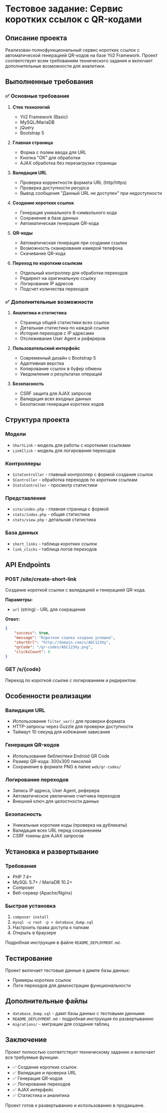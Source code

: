 # Тестовое задание: Сервис коротких ссылок с QR-кодами

## Описание проекта

Реализован полнофункциональный сервис коротких ссылок с автоматической генерацией QR-кодов на базе Yii2 Framework. Проект соответствует всем требованиям технического задания и включает дополнительные возможности для аналитики.

## Выполненные требования

### ✅ Основные требования

1. **Стек технологий**
   - Yii2 Framework (Basic)
   - MySQL/MariaDB
   - jQuery
   - Bootstrap 5

2. **Главная страница**
   - Форма с полем ввода для URL
   - Кнопка "ОК" для обработки
   - AJAX обработка без перезагрузки страницы

3. **Валидация URL**
   - Проверка корректности формата URL (http/https)
   - Проверка доступности ресурса
   - Вывод сообщения "Данный URL не доступен" при недоступности

4. **Создание коротких ссылок**
   - Генерация уникального 8-символьного кода
   - Сохранение в базе данных
   - Автоматическая генерация QR-кода

5. **QR-коды**
   - Автоматическая генерация при создании ссылки
   - Возможность сканирования камерой телефона
   - Скачивание QR-кода

6. **Переход по коротким ссылкам**
   - Отдельный контроллер для обработки переходов
   - Редирект на оригинальную ссылку
   - Логирование IP адресов
   - Подсчет количества переходов

### ✅ Дополнительные возможности

1. **Аналитика и статистика**
   - Страница общей статистики всех ссылок
   - Детальная статистика по каждой ссылке
   - История переходов с IP адресами
   - Отслеживание User Agent и рефереров

2. **Пользовательский интерфейс**
   - Современный дизайн с Bootstrap 5
   - Адаптивная верстка
   - Копирование ссылок в буфер обмена
   - Уведомления о результатах операций

3. **Безопасность**
   - CSRF защита для AJAX запросов
   - Валидация всех входных данных
   - Безопасная генерация коротких кодов

## Структура проекта

### Модели
- `ShortLink` - модель для работы с короткими ссылками
- `LinkClick` - модель для логирования переходов

### Контроллеры
- `SiteController` - главный контроллер с формой создания ссылок
- `SController` - обработка переходов по коротким ссылкам
- `StatsController` - просмотр статистики

### Представления
- `site/index.php` - главная страница с формой
- `stats/index.php` - общая статистика
- `stats/view.php` - детальная статистика

### База данных
- `short_links` - таблица коротких ссылок
- `link_clicks` - таблица логов переходов

## API Endpoints

### POST /site/create-short-link
Создание короткой ссылки с валидацией и генерацией QR-кода.

**Параметры:**
- `url` (string) - URL для сокращения

**Ответ:**
```json
{
    "success": true,
    "message": "Короткая ссылка создана успешно",
    "shortUrl": "http://domain.com/s/AbC123Xy",
    "qrCode": "/qr-codes/AbC123Xy.png",
    "clicksCount": 0
}
```

### GET /s/{code}
Переход по короткой ссылке с логированием и редиректом.

## Особенности реализации

### Валидация URL
- Использование `filter_var()` для проверки формата
- HTTP-запросы через Guzzle для проверки доступности
- Таймаут 10 секунд для избежания зависания

### Генерация QR-кодов
- Использование библиотеки Endroid QR Code
- Размер QR-кода: 300x300 пикселей
- Сохранение в формате PNG в папке `web/qr-codes/`

### Логирование переходов
- Запись IP адреса, User Agent, реферера
- Автоматическое увеличение счетчика переходов
- Внешний ключ для целостности данных

### Безопасность
- Уникальные короткие коды (проверка на дубликаты)
- Валидация всех URL перед сохранением
- CSRF токены для AJAX запросов

## Установка и развертывание

### Требования
- PHP 7.4+
- MySQL 5.7+ / MariaDB 10.2+
- Composer
- Веб-сервер (Apache/Nginx)

### Быстрая установка
1. `composer install`
2. `mysql -u root -p < database_dump.sql`
3. Настроить права доступа к папкам
4. Открыть в браузере

Подробная инструкция в файле `README_DEPLOYMENT.md`.

## Тестирование

Проект включает тестовые данные в дампе базы данных:
- Примеры коротких ссылок
- Логи переходов для демонстрации функциональности

## Дополнительные файлы

- `database_dump.sql` - дамп базы данных с тестовыми данными
- `README_DEPLOYMENT.md` - подробная инструкция по развертыванию
- `migrations/` - миграции для создания таблиц

## Заключение

Проект полностью соответствует техническому заданию и включает все требуемые функции:
- ✅ Создание коротких ссылок
- ✅ Валидация и проверка URL
- ✅ Генерация QR-кодов
- ✅ Логирование переходов
- ✅ AJAX интерфейс
- ✅ Статистика и аналитика

Проект готов к развертыванию и использованию в продакшене. 